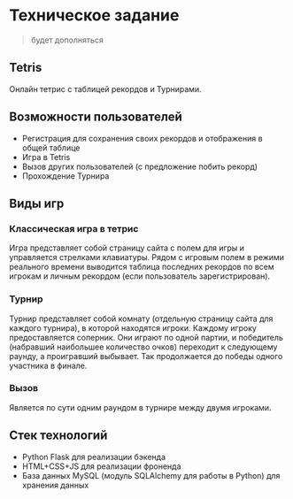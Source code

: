 # Техническое задание

> будет дополняться

## Tetris

Онлайн тетрис с таблицей рекордов и Турнирами.

## Возможности пользователей

* Регистрация для сохранения своих рекордов и отображения в общей таблице
* Игра в Tetris
* Вызов других пользователей (с предложение побить рекорд)
* Прохождение Турнира

## Виды игр
### Классическая игра в тетрис
Игра  представляет собой страницу сайта с полем для игры и управляется стрелками клавиатуры. Рядом с игровым полем в режими реального времени выводится таблица последних рекордов по всем игрокам и личным рекордом (если пользователь зарегистрирован).

### Турнир
Турнир представляет собой комнату (отдельную страницу сайта для каждого турнира), в которой находятся игроки. Каждому игроку предоставляется соперник. Они играют по одной партии, и победитель (набравший наибольшее количество очков) переходит к следующему раунду, а проигравший выбывает. Так продолжается до победы одного участника в финале.

### Вызов
Является по сути одним раундом в турнире между двумя игроками. 

## Стек технологий
* Python Flask для реализации бэкенда
* HTML+CSS+JS для реализации фроненда
* База данных MySQL (модуль SQLAlchemy для работы в Python) для хранения данных
